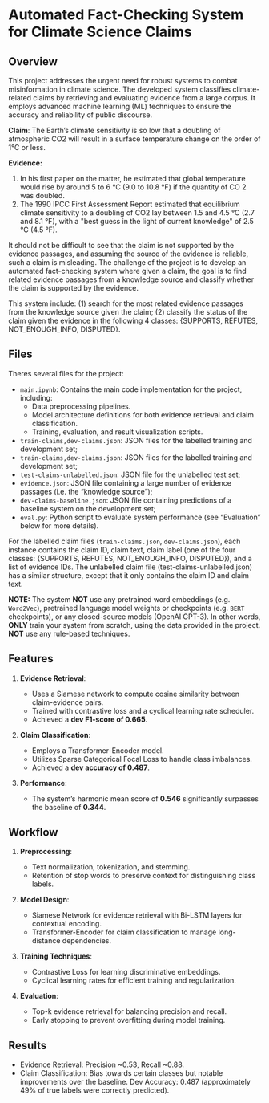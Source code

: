 # Automated Fact-Checking System for Climate Science Claims

## Overview

This project addresses the urgent need for robust systems to combat misinformation in climate science. The developed system classifies climate-related claims by retrieving and evaluating evidence from a large corpus. It employs advanced machine learning (ML) techniques to ensure the accuracy and reliability of public discourse.

**Claim**: The Earth’s climate sensitivity is so low that a doubling of atmospheric CO2 will result in a surface temperature change on the order of 1°C or less.

**Evidence:**
1. In his first paper on the matter, he estimated that global temperature would rise by around 5 to 6 °C (9.0 to 10.8 °F) if the quantity of CO 2 was doubled.
2. The 1990 IPCC First Assessment Report estimated that equilibrium climate sensitivity to a doubling of CO2 lay between 1.5 and 4.5 °C (2.7 and 8.1 °F), with a "best guess in the light of current knowledge" of 2.5 °C (4.5 °F).

It should not be difficult to see that the claim is not supported by the evidence passages, and assuming the source of the evidence is reliable, such a claim is misleading. The challenge of the project is to develop an automated fact-checking system where given a claim, the goal is to find related evidence passages from a knowledge source and classify whether the claim is supported by the evidence.

This system include: 
(1) search for the most related evidence passages from the knowledge source given the claim; 
(2) classify the status of the claim given the evidence in the following 4 classes: {SUPPORTS, REFUTES, NOT_ENOUGH_INFO, DISPUTED}. 


## Files
Theres several files for the project:
- `main.ipynb`: Contains the main code implementation for the project, including:
	- Data preprocessing pipelines.
	- Model architecture definitions for both evidence retrieval and claim classification.
	- Training, evaluation, and result visualization scripts.
- `train-claims,dev-claims.json`: JSON files for the labelled training and development set;
- `train-claims,dev-claims.json`: JSON files for the labelled training and development set;
- `test-claims-unlabelled.json`: JSON file for the unlabelled test set;
- `evidence.json`: JSON file containing a large number of evidence passages (i.e. the “knowledge source”);
- `dev-claims-baseline.json`: JSON file containing predictions of a baseline system on the development set;
- `eval.py`: Python script to evaluate system performance (see “Evaluation” below for more details).


For the labelled claim files (`train-claims.json`, `dev-claims.json`), each instance contains the claim ID, claim text, claim label (one of the four classes: {SUPPORTS, REFUTES, NOT_ENOUGH_INFO, DISPUTED}), and a list of evidence IDs. The unlabelled claim file (test-claims-unlabelled.json) has a similar structure, except that it only contains the claim ID and claim text. 

**NOTE:** The system **NOT** use any pretrained word embeddings (e.g. `Word2Vec`), pretrained language model weights or checkpoints (e.g. `BERT` checkpoints), or any closed-source models (OpenAI GPT-3). In other words, **ONLY** train your system from scratch, using the data provided in the project. **NOT** use any rule-based techniques.


## Features

1. **Evidence Retrieval**:  
   - Uses a Siamese network to compute cosine similarity between claim-evidence pairs.
   - Trained with contrastive loss and a cyclical learning rate scheduler.
   - Achieved a **dev F1-score of 0.665**.

2. **Claim Classification**:  
   - Employs a Transformer-Encoder model.
   - Utilizes Sparse Categorical Focal Loss to handle class imbalances.
   - Achieved a **dev accuracy of 0.487**.

3. **Performance**:  
   - The system’s harmonic mean score of **0.546** significantly surpasses the baseline of **0.344**.

## Workflow

1. **Preprocessing**:  
   - Text normalization, tokenization, and stemming.  
   - Retention of stop words to preserve context for distinguishing class labels.

2. **Model Design**:  
   - Siamese Network for evidence retrieval with Bi-LSTM layers for contextual encoding.  
   - Transformer-Encoder for claim classification to manage long-distance dependencies.

3. **Training Techniques**:  
   - Contrastive Loss for learning discriminative embeddings.  
   - Cyclical learning rates for efficient training and regularization.

4. **Evaluation**:  
   - Top-k evidence retrieval for balancing precision and recall.  
   - Early stopping to prevent overfitting during model training.


## Results

- Evidence Retrieval: Precision ~0.53, Recall ~0.88.  
- Claim Classification: Bias towards certain classes but notable improvements over the baseline. Dev Accuracy: 0.487 (approximately 49% of true labels were correctly predicted). 

